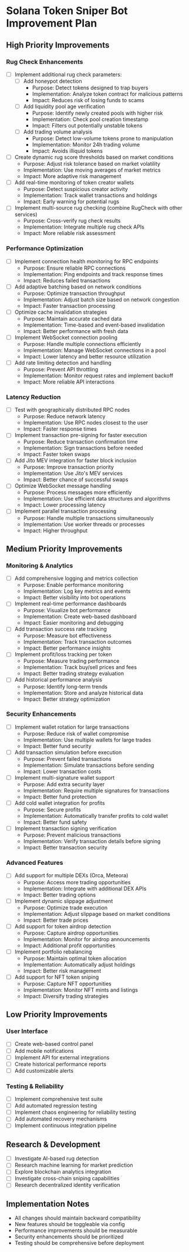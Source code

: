 # Solana Token Sniper Bot Improvement Plan

## High Priority Improvements

### Rug Check Enhancements
- [ ] Implement additional rug check parameters:
  - [ ] Add honeypot detection
    - Purpose: Detect tokens designed to trap buyers
    - Implementation: Analyze token contract for malicious patterns
    - Impact: Reduces risk of losing funds to scams
  - [ ] Add liquidity pool age verification
    - Purpose: Identify newly created pools with higher risk
    - Implementation: Check pool creation timestamp
    - Impact: Filters out potentially unstable tokens
  - [ ] Add trading volume analysis
    - Purpose: Detect low-volume tokens prone to manipulation
    - Implementation: Monitor 24h trading volume
    - Impact: Avoids illiquid tokens
- [ ] Create dynamic rug score thresholds based on market conditions
  - Purpose: Adjust risk tolerance based on market volatility
  - Implementation: Use moving averages of market metrics
  - Impact: More adaptive risk management
- [ ] Add real-time monitoring of token creator wallets
  - Purpose: Detect suspicious creator activity
  - Implementation: Track wallet transactions and holdings
  - Impact: Early warning for potential rugs
- [ ] Implement multi-source rug checking (combine RugCheck with other services)
  - Purpose: Cross-verify rug check results
  - Implementation: Integrate multiple rug check APIs
  - Impact: More reliable risk assessment

### Performance Optimization
- [ ] Implement connection health monitoring for RPC endpoints
  - Purpose: Ensure reliable RPC connections
  - Implementation: Ping endpoints and track response times
  - Impact: Reduces failed transactions
- [ ] Add adaptive batching based on network conditions
  - Purpose: Optimize transaction throughput
  - Implementation: Adjust batch size based on network congestion
  - Impact: Faster transaction processing
- [ ] Optimize cache invalidation strategies
  - Purpose: Maintain accurate cached data
  - Implementation: Time-based and event-based invalidation
  - Impact: Better performance with fresh data
- [ ] Implement WebSocket connection pooling
  - Purpose: Handle multiple connections efficiently
  - Implementation: Manage WebSocket connections in a pool
  - Impact: Lower latency and better resource utilization
- [ ] Add rate limiting detection and handling
  - Purpose: Prevent API throttling
  - Implementation: Monitor request rates and implement backoff
  - Impact: More reliable API interactions

### Latency Reduction
- [ ] Test with geographically distributed RPC nodes
  - Purpose: Reduce network latency
  - Implementation: Use RPC nodes closest to the user
  - Impact: Faster response times
- [ ] Implement transaction pre-signing for faster execution
  - Purpose: Reduce transaction confirmation time
  - Implementation: Sign transactions before needed
  - Impact: Faster token swaps
- [ ] Add Jito MEV integration for faster block inclusion
  - Purpose: Improve transaction priority
  - Implementation: Use Jito's MEV services
  - Impact: Better chance of successful swaps
- [ ] Optimize WebSocket message handling
  - Purpose: Process messages more efficiently
  - Implementation: Use efficient data structures and algorithms
  - Impact: Lower processing latency
- [ ] Implement parallel transaction processing
  - Purpose: Handle multiple transactions simultaneously
  - Implementation: Use worker threads or processes
  - Impact: Higher throughput

## Medium Priority Improvements

### Monitoring & Analytics
- [ ] Add comprehensive logging and metrics collection
  - Purpose: Enable performance monitoring
  - Implementation: Log key metrics and events
  - Impact: Better visibility into bot operations
- [ ] Implement real-time performance dashboards
  - Purpose: Visualize bot performance
  - Implementation: Create web-based dashboard
  - Impact: Easier monitoring and debugging
- [ ] Add transaction success rate tracking
  - Purpose: Measure bot effectiveness
  - Implementation: Track transaction outcomes
  - Impact: Better performance insights
- [ ] Implement profit/loss tracking per token
  - Purpose: Measure trading performance
  - Implementation: Track buy/sell prices and fees
  - Impact: Better trading strategy evaluation
- [ ] Add historical performance analysis
  - Purpose: Identify long-term trends
  - Implementation: Store and analyze historical data
  - Impact: Better strategy optimization

### Security Enhancements
- [ ] Implement wallet rotation for large transactions
  - Purpose: Reduce risk of wallet compromise
  - Implementation: Use multiple wallets for large trades
  - Impact: Better fund security
- [ ] Add transaction simulation before execution
  - Purpose: Prevent failed transactions
  - Implementation: Simulate transactions before sending
  - Impact: Lower transaction costs
- [ ] Implement multi-signature wallet support
  - Purpose: Add extra security layer
  - Implementation: Require multiple signatures for transactions
  - Impact: Better fund protection
- [ ] Add cold wallet integration for profits
  - Purpose: Secure profits
  - Implementation: Automatically transfer profits to cold wallet
  - Impact: Better fund safety
- [ ] Implement transaction signing verification
  - Purpose: Prevent malicious transactions
  - Implementation: Verify transaction details before signing
  - Impact: Better transaction security

### Advanced Features
- [ ] Add support for multiple DEXs (Orca, Meteora)
  - Purpose: Access more trading opportunities
  - Implementation: Integrate with additional DEX APIs
  - Impact: Better trading options
- [ ] Implement dynamic slippage adjustment
  - Purpose: Optimize trade execution
  - Implementation: Adjust slippage based on market conditions
  - Impact: Better trade prices
- [ ] Add support for token airdrop detection
  - Purpose: Capture airdrop opportunities
  - Implementation: Monitor for airdrop announcements
  - Impact: Additional profit opportunities
- [ ] Implement portfolio rebalancing
  - Purpose: Maintain optimal token allocation
  - Implementation: Automatically adjust holdings
  - Impact: Better risk management
- [ ] Add support for NFT token sniping
  - Purpose: Capture NFT opportunities
  - Implementation: Monitor NFT mints and listings
  - Impact: Diversify trading strategies

## Low Priority Improvements

### User Interface
- [ ] Create web-based control panel
- [ ] Add mobile notifications
- [ ] Implement API for external integrations
- [ ] Create historical performance reports
- [ ] Add customizable alerts

### Testing & Reliability
- [ ] Implement comprehensive test suite
- [ ] Add automated regression testing
- [ ] Implement chaos engineering for reliability testing
- [ ] Add automated recovery mechanisms
- [ ] Implement continuous integration pipeline

## Research & Development
- [ ] Investigate AI-based rug detection
- [ ] Research machine learning for market prediction
- [ ] Explore blockchain analytics integration
- [ ] Investigate cross-chain sniping capabilities
- [ ] Research decentralized identity verification

## Implementation Notes
- All changes should maintain backward compatibility
- New features should be toggleable via config
- Performance improvements should be measurable
- Security enhancements should be prioritized
- Testing should be comprehensive before deployment
